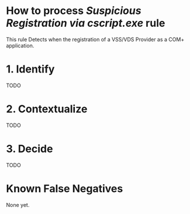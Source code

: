# How to process *Suspicious Registration via cscript.exe* rule
This rule Detects when the registration of a VSS/VDS Provider as a COM+ application.

# 1. Identify
TODO

# 2. Contextualize
TODO

# 3. Decide
TODO

# Known False Negatives
None yet.
